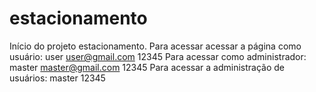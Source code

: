 # estacionamento  
Início do projeto estacionamento.
Para acessar acessar a página como usuário:
user
user@gmail.com
12345
Para acessar como administrador:
master
master@gmail.com
12345
Para acessar a administração de usuários:
master
12345
